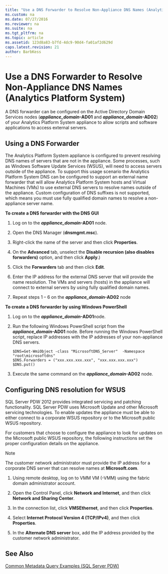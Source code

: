```yaml
---
title: "Use a DNS Forwarder to Resolve Non-Appliance DNS Names (Analytics Platform System)"
ms.custom: na
ms.date: 07/27/2016
ms.reviewer: na
ms.suite: na
ms.tgt_pltfrm: na
ms.topic: article
ms.assetid: 123d8a83-b7fd-4dc9-90d4-fa01af2d629d
caps.latest.revision: 21
author: BarbKess
---
```

# Use a DNS Forwarder to Resolve Non-Appliance DNS Names (Analytics Platform System)
A DNS forwarder can be configured on the Active Directory Domain Services nodes (***appliance_domain*-AD01** and ***appliance_domain*-AD02**) of your Analytics Platform System appliance to allow scripts and software applications to access external servers.  
  
## <a name="ResolveDNS"></a>Using a DNS Forwarder  
The Analytics Platform System appliance is configured to prevent resolving DNS names of servers that are not in the appliance. Some processes, such as Windows Software Update Services (WSUS), will need to access servers outside of the appliance. To support this usage scenario the Analytics Platform System DNS can be configured to support an external name forwarder that will allow Analytics Platform System hosts and Virtual Machines (VMs) to use external DNS servers to resolve names outside of the appliance. Custom configuration of DNS suffixes is not supported, which means you must use fully qualified domain names to resolve a non-appliance server name.  
  
**To create a DNS forwarder with the DNS GUI**  
  
1.  Log on to the ***appliance_domain*-AD01** node.  
  
2.  Open the DNS Manager (**dnsmgmt.msc**).  
  
3.  Right-click the name of the server and then click **Properties**.  
  
4.  On the **Advanced** tab, unselect the **Disable recursion (also disables forwarders)** option, and then click **Apply**.)  
  
5.  Click the **Forwarders** tab and then click **Edit**.  
  
6.  Enter the IP address for the external DNS server that will provide the name resolution. The VMs and servers (hosts) in the appliance will connect to external servers by using fully qualified domain names.  
  
7.  Repeat steps 1 – 6 on the ***appliance_domain*-AD02** node  
  
**To create a DNS forwarder by using Windows PowerShell**  
  
1.  Log on to the ***appliance_domain*-AD01**node.  
  
2.  Run the following Windows PowerShell script from the ***appliance_domain*-AD01** node. Before running the Windows PowerShell script, replace IP addresses with the IP addresses of your non-appliance DNS servers.  
  
    ```  
    $DNS=Get-WmiObject -class "MicrosoftDNS_Server"  -Namespace "root\microsoftdns"  
    $DNS.Forwarders = ("xxx.xxx.xxx.xxx", "xxx.xxx.xxx.xxx")  
    $DNS.put()  
    ```  
  
3.  Execute the same command on the ***appliance_domain*-AD02** node.  
  
## Configuring DNS resolution for WSUS  
SQL Server PDW 2012 provides integrated servicing and patching functionality. SQL Server PDW uses Microsoft Update and other Microsoft servicing technologies. To enable updates the appliance must be able to either connect to a corporate WSUS repository or to the Microsoft public WSUS repository.  
  
For customers that choose to configure the appliance to look for updates on the Microsoft public WSUS repository, the following instructions set the proper configuration details on the appliance.  
  
> [!NOTE]  
> The customer network administrator must provide the IP address for a corporate DNS server that can resolve names at **Microsoft.com**.  
  
1.  Using remote desktop, log on to VMM VM (<fabric domain>-VMM) using the fabric domain administrator account.  
  
2.  Open the Control Panel, click **Network and Internet**, and then click **Network and Sharing Center**.  
  
3.  In the connection list, click **VMSEthernet**, and then click **Properties**.  
  
4.  Select **Internet Protocol Version 4 (TCP/IPv4)**, and then click **Properties**.  
  
5.  In the **Alternate DNS server** box, add the IP address provided by the customer network administrator.  
  
## See Also  
[Common Metadata Query Examples &#40;SQL Server PDW&#41;](../sqlpdw/common-metadata-query-examples-sql-server-pdw.md)  
  
